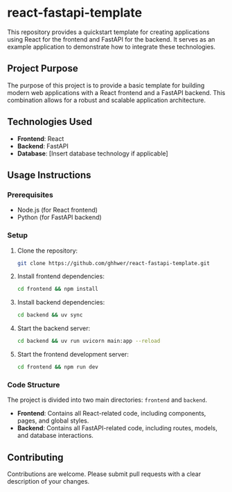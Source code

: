 # react-fastapi-template

This repository provides a quickstart template for creating applications using React for the frontend and FastAPI for the backend. It serves as an example application to demonstrate how to integrate these technologies.

## Project Purpose

The purpose of this project is to provide a basic template for building modern web applications with a React frontend and a FastAPI backend. This combination allows for a robust and scalable application architecture.

## Technologies Used

- **Frontend**: React
- **Backend**: FastAPI
- **Database**: [Insert database technology if applicable]

## Usage Instructions

### Prerequisites

- Node.js (for React frontend)
- Python (for FastAPI backend)

### Setup

1. Clone the repository:
   ```bash
   git clone https://github.com/ghhwer/react-fastapi-template.git
   ```
2. Install frontend dependencies:
   ```bash
   cd frontend && npm install
   ```
3. Install backend dependencies:
   ```bash
   cd backend && uv sync
   ```
4. Start the backend server:
   ```bash
   cd backend && uv run uvicorn main:app --reload
   ```
5. Start the frontend development server:
   ```bash
   cd frontend && npm run dev
   ```

### Code Structure

The project is divided into two main directories: `frontend` and `backend`.

- **Frontend**: Contains all React-related code, including components, pages, and global styles.
- **Backend**: Contains all FastAPI-related code, including routes, models, and database interactions.

## Contributing

Contributions are welcome. Please submit pull requests with a clear description of your changes.
